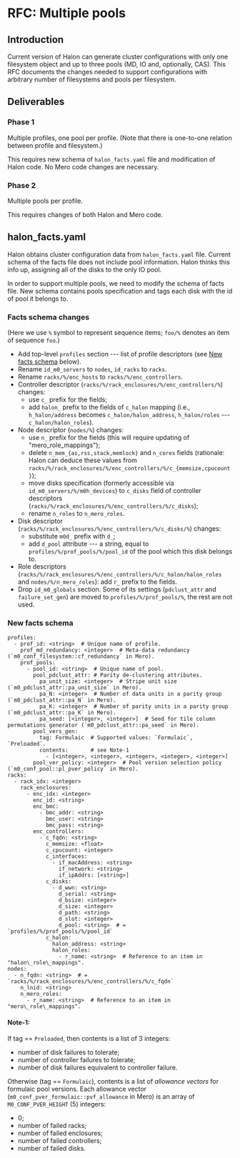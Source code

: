 # RFC: Multiple pools

## Introduction

Current version of Halon can generate cluster configurations with only
one filesystem object and up to three pools (MD, IO and, optionally,
CAS).  This RFC documents the changes needed to support configurations
with arbitrary number of filesystems and pools per filesystem.

## Deliverables

### Phase 1

Multiple profiles, one pool per profile. (Note that there is
one-to-one relation between profile and filesystem.)

This requires new schema of `halon_facts.yaml` file and modification
of Halon code.  No Mero code changes are necessary.

### Phase 2

Multiple pools per profile.

This requires changes of both Halon and Mero code.

## halon_facts.yaml

Halon obtains cluster configuration data from `halon_facts.yaml` file.
Current schema of the facts file does not include pool information.
Halon thinks this info up, assigning all of the disks to the only IO
pool.

In order to support multiple pools, we need to modify the schema of
facts file.  New schema contains pools specification and tags each
disk with the id of pool it belongs to.

### Facts schema changes

(Here we use `%` symbol to represent sequence items; `foo/%` denotes
an item of sequence `foo`.)

- Add top-level `profiles` section --- list of profile descriptors
  (see [New facts schema](#new-facts-schema) below).
- Rename `id_m0_servers` to `nodes`, `id_racks` to `racks`.
- Rename `racks/%/enc_hosts` to `racks/%/enc_controllers`.
- Controller descriptor (`racks/%/rack_enclosures/%/enc_controllers/%`)
  changes:
  - use `c_` prefix for the fields;
  - add `halon_` prefix to the fields of `c_halon` mapping (i.e.,
    `h_halon/address` becomes `c_halon/halon_address`,
    `h_halon/roles` --- `c_halon/halon_roles`).
- Node descriptor (`nodes/%`) changes:
  - use `n_` prefix for the fields (this will require updating of
    "mero\_role\_mappings");
  - delete `n_mem_{as,rss,stack,memlock}` and `n_cores` fields
    (rationale: Halon can deduce these values from
    `racks/%/rack_enclosures/%/enc_controllers/%/c_{memsize,cpucount}`);
  - move disks specification (formerly accessible via
    `id_m0_servers/%/m0h_devices`) to `c_disks` field of controller
    descriptors (`racks/%/rack_enclosures/%/enc_controllers/%/c_disks`);
  - rename `n_roles` to `n_mero_roles`.
- Disk descriptor (`racks/%/rack_enclosures/%/enc_controllers/%/c_disks/%`)
  changes:
  - substitute `m0d_` prefix with `d_`;
  - add `d_pool` attribute --- a string, equal to
    `profiles/%/prof_pools/%/pool_id` of the pool which this disk
    belongs to.
- Role descriptors
  (`racks/%/rack_enclosures/%/enc_controllers/%/c_halon/halon_roles`
  and `nodes/%/n_mero_roles`): add `r_` prefix to the fields.
- Drop `id_m0_globals` section.  Some of its settings (`pdclust_attr` and
  `failure_set_gen`) are moved to `profiles/%/prof_pools/%`, the rest are
  not used.

### New facts schema

```
profiles:
  - prof_id: <string>  # Unique name of profile.
    prof_md_redundancy: <integer>  # Meta-data redundancy (`m0_conf_filesystem::cf_redundancy` in Mero).
    prof_pools:
      - pool_id: <string>  # Unique name of pool.
        pool_pdclust_attr: # Parity de-clustering attributes.
          pa_unit_size: <integer>  # Stripe unit size (`m0_pdclust_attr::pa_unit_size` in Mero).
          pa_N: <integer>  # Number of data units in a parity group (`m0_pdclust_attr::pa_N` in Mero).
          pa_K: <integer>  # Number of parity units in a parity group (`m0_pdclust_attr::pa_K` in Mero).
          pa_seed: [<integer>, <integer>]  # Seed for tile column permutations generator (`m0_pdclust_attr::pa_seed` in Mero).
        pool_vers_gen:
          tag: Formulaic  # Supported values: `Formulaic`, `Preloaded`.
          contents:       # see Note-1
            - [<integer>, <integer>, <integer>, <integer>, <integer>]
        pool_ver_policy: <integer>  # Pool version selection policy (`m0_conf_pool::pl_pver_policy` in Mero).
racks:
  - rack_idx: <integer>
    rack_enclosures:
      - enc_idx: <integer>
        enc_id: <string>
        enc_bmc:
          - bmc_addr: <string>
            bmc_user: <string>
            bmc_pass: <string>
        enc_controllers:
          - c_fqdn: <string>
            c_memsize: <float>
            c_cpucount: <integer>
            c_interfaces:
              - if_macAddress: <string>
                if_network: <string>
                if_ipAddrs: [<string>]
            c_disks:
              - d_wwn: <string>
                d_serial: <string>
                d_bsize: <integer>
                d_size: <integer>
                d_path: <string>
                d_slot: <integer>
                d_pool: <string>  # = `profiles/%/prof_pools/%/pool_id`
            c_halon:
              halon_address: <string>
              halon_roles:
                - r_name: <string>  # Reference to an item in "halon\_role\_mappings".
nodes:
  - n_fqdn: <string>  # = `racks/%/rack_enclosures/%/enc_controllers/%/c_fqdn`
    n_lnid: <string>
    n_mero_roles:
      - r_name: <string>  # Reference to an item in "mero\_role\_mappings".
```

#### Note-1:

If tag == `Preloaded`, then contents is a list of 3 integers:

- number of disk failures to tolerate;
- number of controller failures to tolerate;
- number of disk failures equivalent to controller failure.

Otherwise (tag == `Formulaic`), contents is a list of _allowance
vectors_ for formulaic pool versions.  Each allowance vector
(`m0_conf_pver_formulaic::pvf_allowance` in Mero) is an array of
`M0_CONF_PVER_HEIGHT` (5) integers:

- 0;
- number of failed racks;
- number of failed enclosures;
- number of failed controllers;
- number of failed disks.
